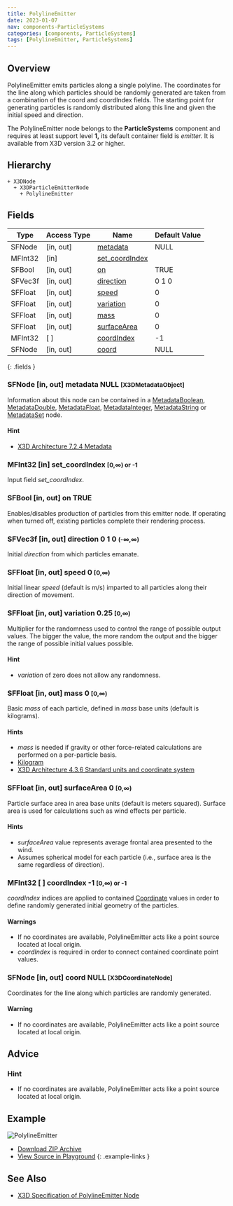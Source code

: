 ```yaml
---
title: PolylineEmitter
date: 2023-01-07
nav: components-ParticleSystems
categories: [components, ParticleSystems]
tags: [PolylineEmitter, ParticleSystems]
---
```

<style>
.post h3 {
  word-spacing: 0.2em;
}
</style>

## Overview

PolylineEmitter emits particles along a single polyline. The coordinates for the line along which particles should be randomly generated are taken from a combination of the coord and coordIndex fields. The starting point for generating particles is randomly distributed along this line and given the initial speed and direction.

The PolylineEmitter node belongs to the **ParticleSystems** component and requires at least support level **1,** its default container field is *emitter.* It is available from X3D version 3.2 or higher.

## Hierarchy

```
+ X3DNode
  + X3DParticleEmitterNode
    + PolylineEmitter
```

## Fields

| Type | Access Type | Name | Default Value |
| ---- | ----------- | ---- | ------------- |
| SFNode | \[in, out\] | [metadata](#sfnode-in-out-metadata-null-x3dmetadataobject) | NULL  |
| MFInt32 | \[in\] | [set_coordIndex](#mfint32-in-set_coordindex-0-or--1) |  |
| SFBool | \[in, out\] | [on](#sfbool-in-out-on-true) | TRUE |
| SFVec3f | \[in, out\] | [direction](#sfvec3f-in-out-direction-0-1-0--) | 0 1 0  |
| SFFloat | \[in, out\] | [speed](#sffloat-in-out-speed-0-0) | 0  |
| SFFloat | \[in, out\] | [variation](#sffloat-in-out-variation-025-0) | 0 |
| SFFloat | \[in, out\] | [mass](#sffloat-in-out-mass-0-0) | 0  |
| SFFloat | \[in, out\] | [surfaceArea](#sffloat-in-out-surfacearea-0-0) | 0  |
| MFInt32 | \[ \] | [coordIndex](#mfint32---coordindex--1-0-or--1) | -1  |
| SFNode | \[in, out\] | [coord](#sfnode-in-out-coord-null-x3dcoordinatenode) | NULL  |
{: .fields }

### SFNode [in, out] **metadata** NULL <small>[X3DMetadataObject]</small>

Information about this node can be contained in a [MetadataBoolean](/x_ite/components/core/metadataboolean/), [MetadataDouble](/x_ite/components/core/metadatadouble/), [MetadataFloat](/x_ite/components/core/metadatafloat/), [MetadataInteger](/x_ite/components/core/metadatainteger/), [MetadataString](/x_ite/components/core/metadatastring/) or [MetadataSet](/x_ite/components/core/metadataset/) node.

#### Hint

- [X3D Architecture 7.2.4 Metadata](https://www.web3d.org/specifications/X3Dv4/ISO-IEC19775-1v4-IS/Part01/components/core.html#Metadata)

### MFInt32 [in] **set_coordIndex** <small>[0,∞) or -1</small>

Input field *set_coordIndex*.

### SFBool [in, out] **on** TRUE

Enables/disables production of particles from this emitter node. If operating when turned off, existing particles complete their rendering process.

### SFVec3f [in, out] **direction** 0 1 0 <small>(-∞,∞)</small>

Initial *direction* from which particles emanate.

### SFFloat [in, out] **speed** 0 <small>[0,∞)</small>

Initial linear *speed* (default is m/s) imparted to all particles along their direction of movement.

### SFFloat [in, out] **variation** 0.25 <small>[0,∞)</small>

Multiplier for the randomness used to control the range of possible output values. The bigger the value, the more random the output and the bigger the range of possible initial values possible.

#### Hint

- *variation* of zero does not allow any randomness.

### SFFloat [in, out] **mass** 0 <small>[0,∞)</small>

Basic *mass* of each particle, defined in *mass* base units (default is kilograms).

#### Hints

- *mass* is needed if gravity or other force-related calculations are performed on a per-particle basis.
- [Kilogram](https://en.wikipedia.org/wiki/Kilogram)
- [X3D Architecture 4.3.6 Standard units and coordinate system](https://www.web3d.org/specifications/X3Dv4/ISO-IEC19775-1v4-IS/Part01/concepts.html#Standardunitscoordinates)

### SFFloat [in, out] **surfaceArea** 0 <small>[0,∞)</small>

Particle surface area in area base units (default is meters squared). Surface area is used for calculations such as wind effects per particle.

#### Hints

- *surfaceArea* value represents average frontal area presented to the wind.
- Assumes spherical model for each particle (i.e., surface area is the same regardless of direction).

### MFInt32 [ ] **coordIndex** -1 <small>[0,∞) or -1</small>

*coordIndex* indices are applied to contained [Coordinate](/x_ite/components/rendering/coordinate/) values in order to define randomly generated initial geometry of the particles.

#### Warnings

- If no coordinates are available, PolylineEmitter acts like a point source located at local origin.
- *coordIndex* is required in order to connect contained coordinate point values.

### SFNode [in, out] **coord** NULL <small>[X3DCoordinateNode]</small>

Coordinates for the line along which particles are randomly generated.

#### Warning

- If no coordinates are available, PolylineEmitter acts like a point source located at local origin.

## Advice

### Hint

- If no coordinates are available, PolylineEmitter acts like a point source located at local origin.

## Example

<x3d-canvas class="xr-button-br" src="https://create3000.github.io/media/examples/ParticleSystems/PolylineEmitter/PolylineEmitter.x3d" contentScale="auto" update="auto">
  <img src="https://create3000.github.io/media/examples/ParticleSystems/PolylineEmitter/screenshot.avif" alt="PolylineEmitter"/>
</x3d-canvas>

- [Download ZIP Archive](https://create3000.github.io/media/examples/ParticleSystems/PolylineEmitter/PolylineEmitter.zip)
- [View Source in Playground](/x_ite/playground/?url=https://create3000.github.io/media/examples/ParticleSystems/PolylineEmitter/PolylineEmitter.x3d)
{: .example-links }

## See Also

- [X3D Specification of PolylineEmitter Node](https://www.web3d.org/documents/specifications/19775-1/V4.0/Part01/components/particleSystems.html#PolylineEmitter)
